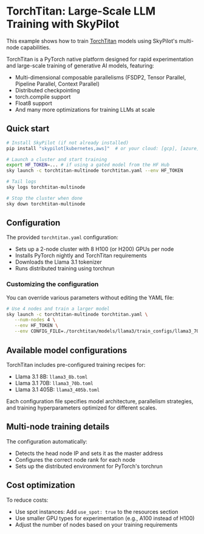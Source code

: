 # TorchTitan: Large-Scale LLM Training with SkyPilot

This example shows how to train [TorchTitan](https://github.com/pytorch/torchtitan) models using SkyPilot's multi-node capabilities.

TorchTitan is a PyTorch native platform designed for rapid experimentation and large-scale training of generative AI models, featuring:
- Multi-dimensional composable parallelisms (FSDP2, Tensor Parallel, Pipeline Parallel, Context Parallel)
- Distributed checkpointing
- torch.compile support
- Float8 support
- And many more optimizations for training LLMs at scale

## Quick start

```bash
# Install SkyPilot (if not already installed)
pip install "skypilot[kubernetes,aws]"  # or your cloud: [gcp], [azure], etc.

# Launch a cluster and start training
export HF_TOKEN=... # if using a gated model from the HF Hub
sky launch -c torchtitan-multinode torchtitan.yaml --env HF_TOKEN

# Tail logs
sky logs torchtitan-multinode

# Stop the cluster when done
sky down torchtitan-multinode
```

## Configuration

The provided `torchtitan.yaml` configuration:
- Sets up a 2-node cluster with 8 H100 (or H200) GPUs per node
- Installs PyTorch nightly and TorchTitan requirements
- Downloads the Llama 3.1 tokenizer
- Runs distributed training using torchrun

### Customizing the configuration

You can override various parameters without editing the YAML file:

```bash
# Use 4 nodes and train a larger model
sky launch -c torchtitan-multinode torchtitan.yaml \
   --num-nodes 4 \
   --env HF_TOKEN \
   --env CONFIG_FILE=./torchtitan/models/llama3/train_configs/llama3_70b.toml # relative to the torchtitan's repo
```

## Available model configurations

TorchTitan includes pre-configured training recipes for:
- Llama 3.1 8B: `llama3_8b.toml`
- Llama 3.1 70B: `llama3_70b.toml`
- Llama 3.1 405B: `llama3_405b.toml`

Each configuration file specifies model architecture, parallelism strategies, and training hyperparameters optimized for different scales.

## Multi-node training details

The configuration automatically:
- Detects the head node IP and sets it as the master address
- Configures the correct node rank for each node
- Sets up the distributed environment for PyTorch's torchrun

## Cost optimization

To reduce costs:
- Use spot instances: Add `use_spot: true` to the resources section
- Use smaller GPU types for experimentation (e.g., A100 instead of H100)
- Adjust the number of nodes based on your training requirements
